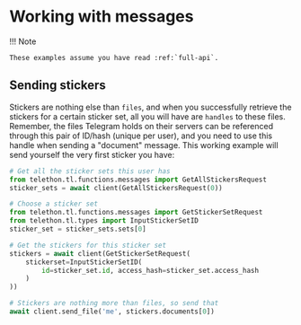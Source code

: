 # Working with messages

!!! Note

    These examples assume you have read :ref:`full-api`.

## Sending stickers

Stickers are nothing else than `files`, and when you successfully retrieve
the stickers for a certain sticker set, all you will have are `handles` to
these files. Remember, the files Telegram holds on their servers can be
referenced through this pair of ID/hash (unique per user), and you need to
use this handle when sending a "document" message. This working example will
send yourself the very first sticker you have:

```python
# Get all the sticker sets this user has
from telethon.tl.functions.messages import GetAllStickersRequest
sticker_sets = await client(GetAllStickersRequest(0))

# Choose a sticker set
from telethon.tl.functions.messages import GetStickerSetRequest
from telethon.tl.types import InputStickerSetID
sticker_set = sticker_sets.sets[0]

# Get the stickers for this sticker set
stickers = await client(GetStickerSetRequest(
    stickerset=InputStickerSetID(
        id=sticker_set.id, access_hash=sticker_set.access_hash
    )
))

# Stickers are nothing more than files, so send that
await client.send_file('me', stickers.documents[0])
```
